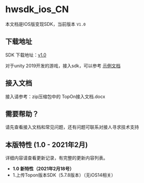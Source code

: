 # hwsdk_ios_CN 

本文档是IOS版变现SDK，当前版本 `V1.0`

## 下载地址

SDK 下载地址：[v1.0](https://github.com/fableyjg/hwsdk_ios_CN/releases/tag/V1.0)

对于unity 2019开发的游戏，接入sdk，可以参考
[示例文档](https://github.com/artwl/hwsdk_ios/blob/master/doc/Unity%202019%E6%8E%A5%E5%85%A5iOS%20SDK%E6%AD%A5%E9%AA%A4.docx)

## 接入文档

接入请参考：zip压缩包中的 TopOn接入文档.docx

## 需要帮助？

请先查看接入文档和常见问题，还有问题可联系对接人寻求技术支持

## 本版特性 (1.0 - 2021年2月)

详细内容请查看更新记录，有完整的更新内容列表。
- **1.0 新特性（2021年2月18号）**
 - 1.上传Topon版本SDK（5.7.8版本）（无iOS14相关）

 



